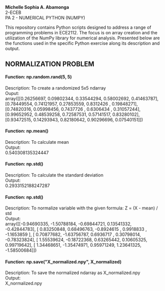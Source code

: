 **Michelle Sophia A. Abamonga** <br>
2-ECEB <br>
PA 2 - NUMERICAL PYTHON (NUMPY)

This repository contains Python scripts designed to address a range of programming problems in ECE2112. The focus is on array creation and the utilization of the NumPy library for numerical analysis. Presented below are the functions used in the specific Python exercise along its description and output.

## NORMALIZATION PROBLEM

#### Function: np.random.rand(5, 5)
Description: To create a randomized 5x5 ndarray <br>
Ouput: <br>
array([[0.26256697, 0.09802344, 0.33544294, 0.58002692, 0.41463787],
       [0.78449554, 0.74121957, 0.27853559, 0.8312426 , 0.19848271],
       [0.74820316, 0.05998456, 0.7437726 , 0.6306434 , 0.31057244],
       [0.99652952, 0.48539258, 0.72587531, 0.57141517, 0.83280102],
       [0.93472515, 0.14293943, 0.82180642, 0.90296696, 0.07540151]]) <br>

#### Function: np.mean()
Description: To calculate mean <br>
Output: <br>
0.540308135324447 <br>


#### Function: np.std()
Description: To calculate the standard deviation <br>
Output: <br>
0.2933152188247287 <br>

#### Function: np.std()
Description: To normalize variable with the given formula: Z = (X - mean) / std <br>
Output: <br>
array([[-0.94690335, -1.50788184, -0.69844721,  0.13541332, -0.42844783],
       [ 0.83250848,  0.68496763, -0.8924615 ,  0.9918833 , -1.1653859 ],
       [ 0.70877682, -1.63756787,  0.6936717 ,  0.30798014, -0.78323824],
       [ 1.55539624, -0.18722368,  0.63265442,  0.10605325,  0.99719642],
       [ 1.34468651, -1.35474971,  0.95971249,  1.23641325, -1.58500684]]) <br>

       
#### Function: np.save("X_normalized.npy", X_normalized)
Description: To save the normalized ndarray as X_normalized.npy <br>
Output: <br>
X_normalized.npy <br>

